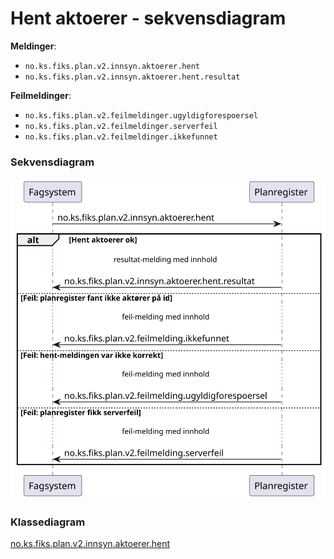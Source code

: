 # Hent aktoerer - sekvensdiagram

**Meldinger**:
- `no.ks.fiks.plan.v2.innsyn.aktoerer.hent`
- `no.ks.fiks.plan.v2.innsyn.aktoerer.hent.resultat`

**Feilmeldinger**:
- `no.ks.fiks.plan.v2.feilmeldinger.ugyldigforespoersel`
- `no.ks.fiks.plan.v2.feilmeldinger.serverfeil`
- `no.ks.fiks.plan.v2.feilmeldinger.ikkefunnet`

### Sekvensdiagram
![sekvensdiagram](sequence-diagram.svg)


### Klassediagram

[no.ks.fiks.plan.v2.innsyn.aktoerer.hent](./../../ClassDiagrams/no.ks.fiks.plan.v2.innsyn.aktoerer.hent/README.md)
